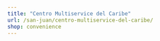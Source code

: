 ```yaml
---
title: "Centro Multiservice del Caribe"
url: /san-juan/centro-multiservice-del-caribe/
shop: convenience
---
```

